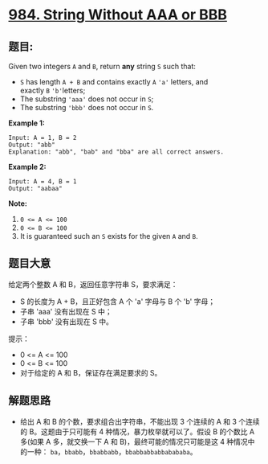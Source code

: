 # [984. String Without AAA or BBB](https://leetcode.com/problems/string-without-aaa-or-bbb/)


## 题目:

Given two integers `A` and `B`, return **any** string `S` such that:

- `S` has length `A + B` and contains exactly `A` `'a'` letters, and exactly `B` `'b'`letters;
- The substring `'aaa'` does not occur in `S`;
- The substring `'bbb'` does not occur in `S`.

**Example 1:**

    Input: A = 1, B = 2
    Output: "abb"
    Explanation: "abb", "bab" and "bba" are all correct answers.

**Example 2:**

    Input: A = 4, B = 1
    Output: "aabaa"

**Note:**

1. `0 <= A <= 100`
2. `0 <= B <= 100`
3. It is guaranteed such an `S` exists for the given `A` and `B`.


## 题目大意

给定两个整数 A 和 B，返回任意字符串 S，要求满足：

- S 的长度为 A + B，且正好包含 A 个 'a' 字母与 B 个 'b' 字母；
- 子串 'aaa' 没有出现在 S 中；
- 子串 'bbb' 没有出现在 S 中。


提示：

- 0 <= A <= 100
- 0 <= B <= 100
- 对于给定的 A 和 B，保证存在满足要求的 S。


## 解题思路


- 给出 A 和 B 的个数，要求组合出字符串，不能出现 3 个连续的 A 和 3 个连续的 B。这题由于只可能有 4 种情况，暴力枚举就可以了。假设 B 的个数比 A 多(如果 A 多，就交换一下 A 和 B)，最终可能的情况只可能是这 4 种情况中的一种： `ba`，`bbabb`，`bbabbabb`，`bbabbabbabbabababa`。
